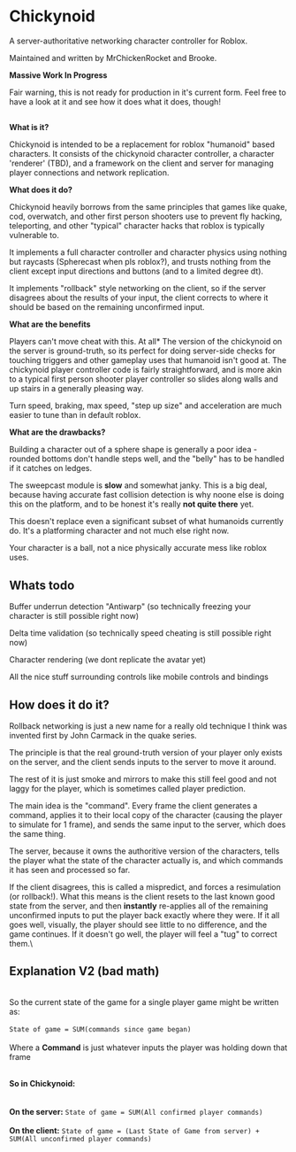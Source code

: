 # Chickynoid

A server-authoritative networking character controller for Roblox.

Maintained and written by MrChickenRocket and Brooke.


**Massive Work In Progress**

Fair warning, this is not ready for production in it's current form.
Feel free to have a look at it and see how it does what it does, though!


## 

**What is it?**

Chickynoid is intended to be a replacement for roblox "humanoid" based characters. 
It consists of the chickynoid character controller, a character 'renderer' (TBD), and a framework on the client and server for managing player connections and network replication. 



**What does it do?**

Chickynoid heavily borrows from the same principles that games like quake, cod, overwatch, and other first person shooters use to prevent fly hacking, teleporting, and other "typical" character hacks that roblox is typically vulnerable to.

It implements a full character controller and character physics using nothing but raycasts (Spherecast when pls roblox?), and trusts nothing from the client except input directions and buttons (and to a limited degree dt).

It implements "rollback" style networking on the client, so if the server disagrees about the results of your input, the client corrects to where it should be based on the remaining unconfirmed input.



**What are the benefits**

Players can't move cheat with this. At all*
The version of the chickynoid on the server is ground-truth, so its perfect for doing server-side checks for touching triggers and other gameplay uses that humanoid isn't good at.
The chickynoid player controller code is fairly straightforward, and is more akin to a typical first person shooter player controller so slides along walls and up stairs in a generally pleasing way.

Turn speed, braking, max speed, "step up size" and acceleration are much easier to tune than in default roblox.



**What are the drawbacks?**

Building a character out of a sphere shape is generally a poor idea - rounded bottoms don't handle steps well, and the "belly" has to be handled if it catches on ledges.

The sweepcast module is **slow** and somewhat janky. This is a big deal, because having accurate fast collision detection is why noone else is doing this on the platform, and to be honest it's really **not quite there** yet.

This doesn't replace even a significant subset of what humanoids currently do. It's a platforming character and not much else right now.  

Your character is a ball, not a nice physically accurate mess like roblox uses.



## **Whats todo**

Buffer underrun detection "Antiwarp" (so technically freezing your character is still possible right now)

Delta time validation (so technically speed cheating is still possible right now)

Character rendering (we dont replicate the avatar yet)

All the nice stuff surrounding controls like mobile controls and bindings



## How does it do it?

Rollback networking is just a new name for a really old technique I think was invented first by John Carmack in the quake series.

The principle is that the real ground-truth version of your player only exists on the server, and the client sends inputs to the server to move it around.

The rest of it is just smoke and mirrors to make this still feel good and not laggy for the player, which is sometimes called player prediction.

The main idea is the "command". Every frame the client generates a command, applies it to their local copy of the character (causing the player to simulate for 1 frame), and sends the same input to the server, which does the same thing.

The server, because it owns the authoritive version of the characters, tells the player what the state of the character actually is, and which commands it has seen and processed so far.

If the client disagrees, this is called a mispredict, and forces a resimulation (or rollback!). What this means is the client resets to the last known good state from the server, and then **instantly** re-applies all of the remaining unconfirmed inputs to put the player back exactly where they were. If it all goes well, visually, the player should see little to no difference, and the game continues. If it doesn't go well, the player will feel a "tug" to correct them.\


## Explanation V2 (bad math)
\
So the current state of the game for a single player game might be written as:\
\
`State of game = SUM(commands since game began)`
\
\
Where a **Command** is just whatever inputs the player was holding down that frame

\
**So in Chickynoid:**\
\
\
**On the server:**
`State of game = SUM(All confirmed player commands)`\
\
**On the client:**
`State of game = (Last State of Game from server) + SUM(All unconfirmed player commands)`














